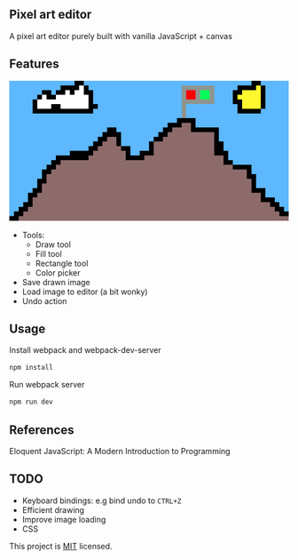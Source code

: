## Pixel art editor

A pixel art editor purely built with vanilla JavaScript + canvas

## Features

![snip](./snip.png)

- Tools:
  - Draw tool
  - Fill tool
  - Rectangle tool
  - Color picker
- Save drawn image
- Load image to editor (a bit wonky)
- Undo action

## Usage

Install webpack and webpack-dev-server

```sh
npm install
```

Run webpack server

```sh
npm run dev
```

## References

Eloquent JavaScript: A Modern Introduction to Programming

## TODO

- Keyboard bindings: e.g bind undo to `CTRL+Z`
- Efficient drawing
- Improve image loading
- CSS

This project is [MIT](LICENSE) licensed.
